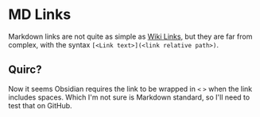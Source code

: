 # MD Links

Markdown links are not quite as simple as [Wiki Links](<./Wiki Links.md>), but they are far from complex, with the syntax `[<Link text>](<link relative path>)`.

## Quirc?

Now it seems Obsidian requires the link to be wrapped in `<` `>` when the link includes spaces. Which I'm not sure is Markdown standard, so I'll need to test that on GitHub.